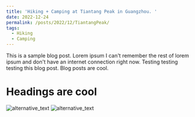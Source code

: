 ```yaml
---
title: 'Hiking + Camping at Tiantang Peak in Guangzhou. '
date: 2022-12-24
permalink: /posts/2022/12/TiantangPeak/
tags:
  - Hiking
  - Camping
---
```


This is a sample blog post. Lorem ipsum I can't remember the rest of lorem ipsum and don't have an internet connection right now. Testing testing testing this blog post. Blog posts are cool.


Headings are cool
======

<img src="https://mozzielx.github.io/xin-lin/images/TiantangPeak/p1.jpg" alt="alternative_text" style="max-width: 300 px; height: auto;">

<img src="https://mozzielx.github.io/xin-lin/images/TiantangPeak/p2.jpg" alt="alternative_text" style="max-width: 300 px; height: auto;">


